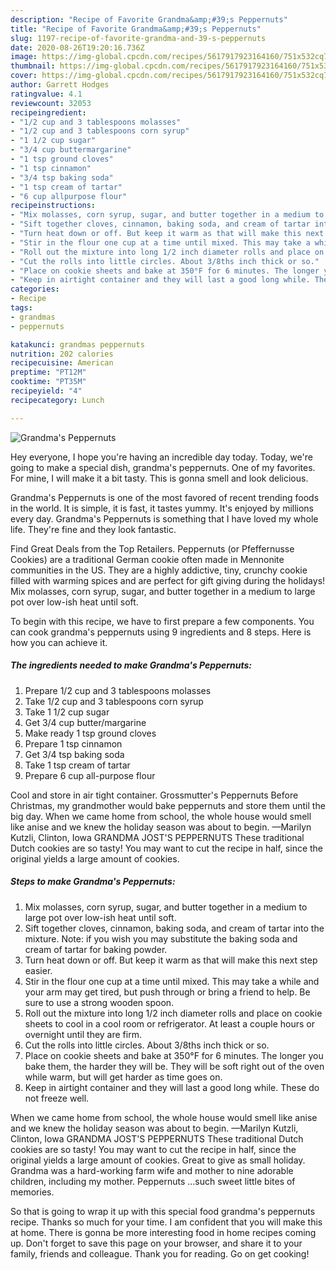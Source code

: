 ```yaml
---
description: "Recipe of Favorite Grandma&amp;#39;s Peppernuts"
title: "Recipe of Favorite Grandma&amp;#39;s Peppernuts"
slug: 1197-recipe-of-favorite-grandma-and-39-s-peppernuts
date: 2020-08-26T19:20:16.736Z
image: https://img-global.cpcdn.com/recipes/5617917923164160/751x532cq70/grandmas-peppernuts-recipe-main-photo.jpg
thumbnail: https://img-global.cpcdn.com/recipes/5617917923164160/751x532cq70/grandmas-peppernuts-recipe-main-photo.jpg
cover: https://img-global.cpcdn.com/recipes/5617917923164160/751x532cq70/grandmas-peppernuts-recipe-main-photo.jpg
author: Garrett Hodges
ratingvalue: 4.1
reviewcount: 32053
recipeingredient:
- "1/2 cup and 3 tablespoons molasses"
- "1/2 cup and 3 tablespoons corn syrup"
- "1 1/2 cup sugar"
- "3/4 cup buttermargarine"
- "1 tsp ground cloves"
- "1 tsp cinnamon"
- "3/4 tsp baking soda"
- "1 tsp cream of tartar"
- "6 cup allpurpose flour"
recipeinstructions:
- "Mix molasses, corn syrup, sugar, and butter together in a medium to large pot over low-ish heat until soft."
- "Sift together cloves, cinnamon, baking soda, and cream of tartar into the mixture. Note: if you wish you may substitute the baking soda and cream of tartar for baking powder."
- "Turn heat down or off. But keep it warm as that will make this next step easier."
- "Stir in the flour one cup at a time until mixed. This may take a while and your arm may get tired, but push through or bring a friend to help. Be sure to use a strong wooden spoon."
- "Roll out the mixture into long 1/2 inch diameter rolls and place on cookie sheets to cool in a cool room or refrigerator. At least a couple hours or overnight until they are firm."
- "Cut the rolls into little circles. About 3/8ths inch thick or so."
- "Place on cookie sheets and bake at 350°F for 6 minutes. The longer you bake them, the harder they will be. They will be soft right out of the oven while warm, but will get harder as time goes on."
- "Keep in airtight container and they will last a good long while. These do not freeze well."
categories:
- Recipe
tags:
- grandmas
- peppernuts

katakunci: grandmas peppernuts 
nutrition: 202 calories
recipecuisine: American
preptime: "PT12M"
cooktime: "PT35M"
recipeyield: "4"
recipecategory: Lunch

---
```



![Grandma&#39;s Peppernuts](https://img-global.cpcdn.com/recipes/5617917923164160/751x532cq70/grandmas-peppernuts-recipe-main-photo.jpg)

Hey everyone, I hope you're having an incredible day today. Today, we're going to make a special dish, grandma&#39;s peppernuts. One of my favorites. For mine, I will make it a bit tasty. This is gonna smell and look delicious.

Grandma&#39;s Peppernuts is one of the most favored of recent trending foods in the world. It is simple, it is fast, it tastes yummy. It's enjoyed by millions every day. Grandma&#39;s Peppernuts is something that I have loved my whole life. They're fine and they look fantastic.

Find Great Deals from the Top Retailers. Peppernuts (or Pfeffernusse Cookies) are a traditional German cookie often made in Mennonite communities in the US. They are a highly addictive, tiny, crunchy cookie filled with warming spices and are perfect for gift giving during the holidays! Mix molasses, corn syrup, sugar, and butter together in a medium to large pot over low-ish heat until soft.


To begin with this recipe, we have to first prepare a few components. You can cook grandma&#39;s peppernuts using 9 ingredients and 8 steps. Here is how you can achieve it.

<!--inarticleads1-->

##### The ingredients needed to make Grandma&#39;s Peppernuts:

1. Prepare 1/2 cup and 3 tablespoons molasses
1. Take 1/2 cup and 3 tablespoons corn syrup
1. Take 1 1/2 cup sugar
1. Get 3/4 cup butter/margarine
1. Make ready 1 tsp ground cloves
1. Prepare 1 tsp cinnamon
1. Get 3/4 tsp baking soda
1. Take 1 tsp cream of tartar
1. Prepare 6 cup all-purpose flour


Cool and store in air tight container. Grossmutter&#39;s Peppernuts Before Christmas, my grandmother would bake peppernuts and store them until the big day. When we came home from school, the whole house would smell like anise and we knew the holiday season was about to begin. —Marilyn Kutzli, Clinton, Iowa GRANDMA JOST&#39;S PEPPERNUTS These traditional Dutch cookies are so tasty! You may want to cut the recipe in half, since the original yields a large amount of cookies. 

<!--inarticleads2-->

##### Steps to make Grandma&#39;s Peppernuts:

1. Mix molasses, corn syrup, sugar, and butter together in a medium to large pot over low-ish heat until soft.
1. Sift together cloves, cinnamon, baking soda, and cream of tartar into the mixture. Note: if you wish you may substitute the baking soda and cream of tartar for baking powder.
1. Turn heat down or off. But keep it warm as that will make this next step easier.
1. Stir in the flour one cup at a time until mixed. This may take a while and your arm may get tired, but push through or bring a friend to help. Be sure to use a strong wooden spoon.
1. Roll out the mixture into long 1/2 inch diameter rolls and place on cookie sheets to cool in a cool room or refrigerator. At least a couple hours or overnight until they are firm.
1. Cut the rolls into little circles. About 3/8ths inch thick or so.
1. Place on cookie sheets and bake at 350°F for 6 minutes. The longer you bake them, the harder they will be. They will be soft right out of the oven while warm, but will get harder as time goes on.
1. Keep in airtight container and they will last a good long while. These do not freeze well.


When we came home from school, the whole house would smell like anise and we knew the holiday season was about to begin. —Marilyn Kutzli, Clinton, Iowa GRANDMA JOST&#39;S PEPPERNUTS These traditional Dutch cookies are so tasty! You may want to cut the recipe in half, since the original yields a large amount of cookies. Great to give as small holiday. Grandma was a hard-working farm wife and mother to nine adorable children, including my mother. Peppernuts …such sweet little bites of memories. 

So that is going to wrap it up with this special food grandma&#39;s peppernuts recipe. Thanks so much for your time. I am confident that you will make this at home. There is gonna be more interesting food in home recipes coming up. Don't forget to save this page on your browser, and share it to your family, friends and colleague. Thank you for reading. Go on get cooking!
